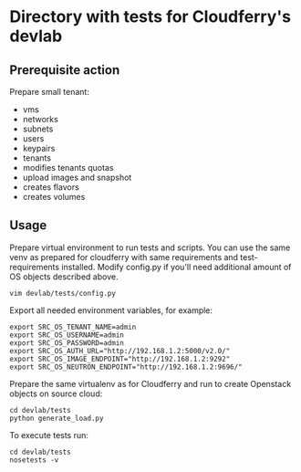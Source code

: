 Directory with tests for Cloudferry's devlab
==========

## Prerequisite action

Prepare small tenant:
- vms
- networks
- subnets
- users
- keypairs
- tenants
- modifies tenants quotas
- upload images and snapshot
- creates flavors
- creates volumes

## Usage

Prepare virtual environment to run tests and scripts. You can use the same
venv as prepared for cloudferry with same requirements and test-requirements
installed.
Modify config.py if you'll need additional amount of OS objects described above.
```
vim devlab/tests/config.py
```

Export all needed environment variables, for example:
```
export SRC_OS_TENANT_NAME=admin
export SRC_OS_USERNAME=admin
export SRC_OS_PASSWORD=admin
export SRC_OS_AUTH_URL="http://192.168.1.2:5000/v2.0/"
export SRC_OS_IMAGE_ENDPOINT="http://192.168.1.2:9292"
export SRC_OS_NEUTRON_ENDPOINT="http://192.168.1.2:9696/"
```

Prepare the same virtualenv as for Cloudferry and run to create Openstack 
objects on source cloud:
```
cd devlab/tests
python generate_load.py
```

To execute tests run:
```
cd devlab/tests
nosetests -v
```
